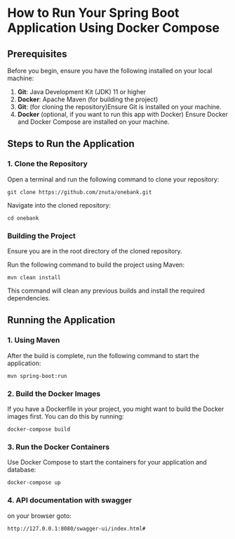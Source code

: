 # How to Run Your Spring Boot Application Using Docker Compose

## Prerequisites
Before you begin, ensure you have the following installed on your local machine:

1. **Git**: Java Development Kit (JDK) 11 or higher
2. **Docker**: Apache Maven (for building the project)
3. **Git**: (for cloning the repository)Ensure Git is installed on your machine.
4. **Docker** (optional, if you want to run this app with Docker) Ensure Docker and Docker Compose are installed on your machine.

## Steps to Run the Application

### 1. Clone the Repository
Open a terminal and run the following command to clone your repository:

`git clone https://github.com/znuta/onebank.git`

Navigate into the cloned repository:

`cd onebank`

### Building the Project
Ensure you are in the root directory of the cloned repository.

Run the following command to build the project using Maven:

`mvn clean install`

This command will clean any previous builds and install the required dependencies.

## Running the Application
### 1. Using Maven

After the build is complete, run the following command to start the application:

`mvn spring-boot:run`


### 2. Build the Docker Images
If you have a Dockerfile in your project, you might want to build the Docker images first. You can do this by running:

`docker-compose build` 

### 3. Run the Docker Containers
Use Docker Compose to start the containers for your application and database:

 `docker-compose up`

### 4. API documentation with swagger
on your browser goto:
 ```bash
http://127.0.0.1:8080/swagger-ui/index.html#

